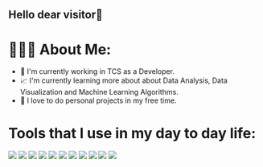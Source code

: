 ## Hello dear visitor👋

# 👨🏼‍💻 About Me:

+ 🏢 I'm currently working in TCS as a Developer.
+ 📈 I'm currently learning more about about Data Analysis, Data Visualization and Machine Learning Algorithms.
+ 📌 I love to do personal projects in my free time. 

# Tools that I use in my day to day life:
<img src="https://img.shields.io/badge/Python-FFD43B?style=for-the-badge&logo=python&logoColor=blue"> <img src="https://img.shields.io/badge/Numpy-777BB4?style=for-the-badge&logo=numpy&logoColor=white"> <img src="https://img.shields.io/badge/Pandas-2C2D72?style=for-the-badge&logo=pandas&logoColor=white"> <img src="https://img.shields.io/badge/Plotly-239120?style=for-the-badge&logo=plotly&logoColor=white"> <img src="https://img.shields.io/badge/SciPy-654FF0?style=for-the-badge&logo=SciPy&logoColor=white"> <img src ="https://img.shields.io/badge/Streamlit-FF4B4B?style=for-the-badge&logo=Streamlit&logoColor=white"> <img src="https://img.shields.io/badge/PowerBI-F2C811?style=for-the-badge&logo=Power%20BI&logoColor=white"> <img src="https://img.shields.io/badge/Microsoft_Excel-217346?style=for-the-badge&logo=microsoft-excel&logoColor=white"> <img src ="https://img.shields.io/badge/Microsoft%20SQL%20Server-CC2927?style=for-the-badge&logo=microsoft%20sql%20server&logoColor=white"> <img src ="https://img.shields.io/badge/MySQL-005C84?style=for-the-badge&logo=mysql&logoColor=white"> <img src="https://img.shields.io/badge/SQLite-07405E?style=for-the-badge&logo=sqlite&logoColor=white">
